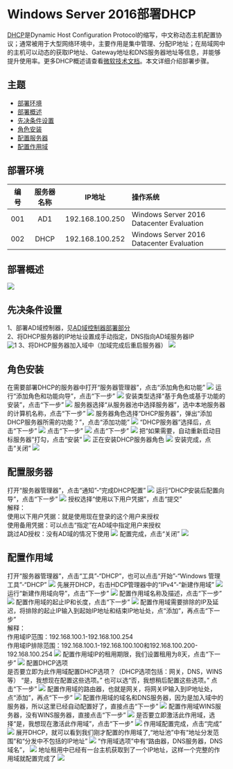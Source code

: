 # Windows Server 2016部署DHCP

[DHCP](https://docs.microsoft.com/zh-cn/windows-server/networking/technologies/dhcp/dhcp-top)是Dynamic Host Configuration Protocol的缩写，中文称动态主机配置协议；通常被用于大型网络环境中，主要作用是集中管理、分配IP地址；在局域网中的主机可以动态的获取IP地址、Gateway地址和DNS服务器地址等信息，并能够提升使用率。更多DHCP概述请查看[微软技术文档](https://docs.microsoft.com/zh-cn/windows-server/networking/technologies/dhcp/dhcp-top)。本文详细介绍部署步骤。

## 主题

- [部署环境](#部署环境)
- [部署概述](#部署概述)
- [先决条件设置](#先决条件设置)
- [角色安装](#角色安装)
- [配置服务器](#配置服务器)
- [配置作用域](#配置作用域)

## 部署环境
| 编号 | 服务器名称 | IP地址 | 操作系统 |
| :---: | :-----:| :----: | :--- |
| 001 | AD1 | 192.168.100.250 | Windows Server 2016 Datacenter Evaluation |
| 002 | DHCP | 192.168.100.252| Windows Server 2016 Datacenter Evaluation |

## 部署概述

![](./../../IMGS/DHCP/DHCP-Deployment-1.jpg)

## 先决条件设置

1、部署AD域控制器，见[AD域控制器部署部分](./../../DOCS/AD/AD-Deployment.md) \
2、将DHCP服务器的IP地址设置成手动指定，DNS指向AD域服务器IP \
![1](./../../IMGS/DHCP/DHCP-Deployment-2.PNG)
3、将DHCP服务器加入域中（加域完成后重启服务器）
![](./../../IMGS/DHCP/DHCP-Deployment-3.PNG)

## 角色安装

在需要部署DHCP的服务器中打开“服务器管理器”，点击“添加角色和功能”
![](./../../IMGS/DHCP/DHCP-Deployment-4.PNG)
运行“添加角色和功能向导”，点击“下一步”
![](./../../IMGS/DHCP/DHCP-Deployment-5.PNG)
安装类型选择“基于角色或基于功能的安装”，点击“下一步”
![](./../../IMGS/DHCP/DHCP-Deployment-6.PNG)
服务器选择“从服务器池中选择服务器”，选中本地服务器的计算机名称，点击“下一步”
![](./../../IMGS/DHCP/DHCP-Deployment-7.PNG)
服务器角色选择“DHCP服务器”，弹出“添加DHCP服务器所需的功能？”，点击“添加功能”
![](./../../IMGS/DHCP/DHCP-Deployment-8.PNG)
“DHCP服务器”选择后，点击“下一步”
![](./../../IMGS/DHCP/DHCP-Deployment-9.PNG)
点击“下一步”
![](./../../IMGS/DHCP/DHCP-Deployment-10.PNG)
点击“下一步”
![](./../../IMGS/DHCP/DHCP-Deployment-11.PNG)
把“如果需要，自动重新启动目标服务器”打勾，点击“安装”
![](./../../IMGS/DHCP/DHCP-Deployment-12.PNG)
正在安装DHCP服务器角色
![](./../../IMGS/DHCP/DHCP-Deployment-13.PNG)
安装完成，点击“关闭”
![](./../../IMGS/DHCP/DHCP-Deployment-14.PNG)

## 配置服务器

打开“服务器管理器”，点击“通知”-“完成DHCP配置”
![](./../../IMGS/DHCP/DHCP-Deployment-15.PNG)
运行“DHCP安装后配置向导”，点击“下一步”
![](./../../IMGS/DHCP/DHCP-Deployment-16.PNG)
授权选择“使用以下用户凭据”，点击“提交” \
解释： \
使用以下用户凭据：就是使用现在登录的这个用户来授权 \
使用备用凭据：可以点击“指定”在AD域中指定用户来授权 \
跳过AD授权：没有AD域的情况下使用
![](./../../IMGS/DHCP/DHCP-Deployment-17.PNG)
配置完成，点击“关闭”
![](./../../IMGS/DHCP/DHCP-Deployment-18.PNG)

## 配置作用域
打开“服务器管理器”，点击“工具”-“DHCP”，也可以点击“开始”-“Windows 管理工具”-“DHCP”
![](./../../IMGS/DHCP/DHCP-Deployment-19.PNG)
先展开DHCP，右击HDCP管理器中的“IPv4”-“新建作用域”
![](./../../IMGS/DHCP/DHCP-Deployment-20.PNG)
运行“新建作用域向导”，点击“下一步”
![](./../../IMGS/DHCP/DHCP-Deployment-21.PNG)
配置作用域名称及描述，点击“下一步”
![](./../../IMGS/DHCP/DHCP-Deployment-22.PNG)
配置作用域的起止IP和长度，点击“下一步”
![](./../../IMGS/DHCP/DHCP-Deployment-23.PNG)
配置作用域需要排除的IP及延迟，将排除的起止IP输入到起始IP地址和结束IP地址处，点“添加”，再点击“下一步” \
解释： \
作用域IP范围：192.168.100.1-192.168.100.254 \
作用域IP排除范围：192.168.100.1-192.168.100.100和192.168.100.200-192.168.100.254
![](./../../IMGS/DHCP/DHCP-Deployment-24.PNG)
配置作用域IP的租用期限，我们设置租用为8天，点击“下一步”
![](./../../IMGS/DHCP/DHCP-Deployment-25.PNG)
配置DHCP选项 \
是否要立即为此作用域配置DHCP选项？（DHCP选项包括：网关，DNS，WINS等）
“是，我想现在配置这些选项。”
也可以选“否，我想稍后配置这些选项。”
点击“下一步”
![](./../../IMGS/DHCP/DHCP-Deployment-26.PNG)
配置作用域的路由器，也就是网关，将网关IP输入到IP地址处，点“添加”，再点“下一步”
![](./../../IMGS/DHCP/DHCP-Deployment-27.PNG)
配置作用域的域名和DNS服务器，因为是加入域中的服务器，所以这里已经自动配置好了，直接点击“下一步”
![](./../../IMGS/DHCP/DHCP-Deployment-28.PNG)
配置作用域WINS服务器，没有WINS服务器，直接点击“下一步”
![](./../../IMGS/DHCP/DHCP-Deployment-29.PNG)
是否要立即激活此作用域，选择“是，我想现在激活此作用域”，点击“下一步”
![](./../../IMGS/DHCP/DHCP-Deployment-30.PNG)
作用域配置完成，点击“完成”
![](./../../IMGS/DHCP/DHCP-Deployment-31.PNG)
展开DHCP，就可以看到我们刚才配置的作用域了,“地址池”中有“地址分发范围”和“分发中不包括的IP地址”
![](./../../IMGS/DHCP/DHCP-Deployment-32.PNG)
“作用域选项”中有“路由器，DNS服务器，DNS域名”，
![](./../../IMGS/DHCP/DHCP-Deployment-33.PNG)
地址租用中已经有一台主机获取到了一个IP地址，这样一个完整的作用域就配置完成了
![](./../../IMGS/DHCP/DHCP-Deployment-34.PNG)
